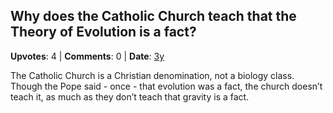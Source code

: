 ## Why does the Catholic Church teach that the Theory of Evolution is a fact?
    
**Upvotes**: 4 | **Comments**: 0 | **Date**: [3y](https://www.quora.com/Why-does-the-Catholic-Church-teach-that-the-Theory-of-Evolution-is-a-fact/answer/Gary-Meaney)

The Catholic Church is a Christian denomination, not a biology class. Though the Pope said - once - that evolution was a fact, the church doesn’t teach it, as much as they don’t teach that gravity is a fact.

